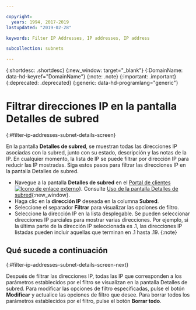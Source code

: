 ```yaml
---

copyright:
  years: 1994, 2017-2019
lastupdated: "2019-02-28"

keywords: Filter IP Addresses, IP addresses, IP address

subcollection: subnets

---
```


{:shortdesc: .shortdesc}
{:new_window: target="_blank"}
{:DomainName: data-hd-keyref="DomainName"}
{:note: .note}
{:important: .important}
{:deprecated: .deprecated}
{:generic: data-hd-programlang="generic"}

# Filtrar direcciones IP en la pantalla Detalles de subred
{:#filter-ip-addresses-subnet-details-screen}

En la pantalla **Detalles de subred**, se muestran todas las direcciones IP asociadas con la subred, junto con su estado, descripción y las notas de la IP. En cualquier momento, la lista de IP se puede filtrar por dirección IP para reducir las IP mostradas. Siga estos pasos para filtrar las direcciones IP en la pantalla Detalles de subred.

* Navegue a la pantalla **Detalles de subred** en el [Portal de clientes ![Icono de enlace externo](../../icons/launch-glyph.svg "Icono de enlace externo")](https://{DomainName}/)}. Consulte [Uso de la pantalla Detalles de subred](/docs/infrastructure/subnets?topic=subnets-view-subnet-details){:new_window}.
* Haga clic en la **dirección IP** deseada en la columna **Subred**.
* Seleccione el separador **Filtrar** para visualizar las opciones de filtro.
* Seleccione la dirección IP en la lista desplegable.
  Se pueden seleccionar direcciones IP parciales para mostrar varias direcciones. Por ejemplo, si la última parte de la dirección IP seleccionada es .1, las direcciones IP listadas pueden incluir aquellas que terminan en .1 hasta .19.
  {:note}

## Qué sucede a continuación
{:#filter-ip-addresses-subnet-details-screen-next}

Después de filtrar las direcciones IP, todas las IP que corresponden a los parámetros establecidos por el filtro se visualizan en la pantalla Detalles de subred. Para modificar las opciones de filtro especificadas, pulse el botón **Modificar** y actualice las opciones de filtro que desee. Para borrar todos los parámetros establecidos por el filtro, pulse el botón **Borrar todo**.
